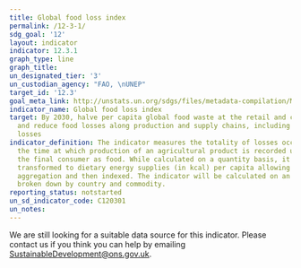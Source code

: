 ```yaml
---
title: Global food loss index
permalink: /12-3-1/
sdg_goal: '12'
layout: indicator
indicator: 12.3.1
graph_type: line
graph_title:
un_designated_tier: '3'
un_custodian_agency: "FAO, \nUNEP"
target_id: '12.3'
goal_meta_link: http://unstats.un.org/sdgs/files/metadata-compilation/Metadata-Goal-12.pdf
indicator_name: Global food loss index
target: By 2030, halve per capita global food waste at the retail and consumer levels
  and reduce food losses along production and supply chains, including post-harvest
  losses
indicator_definition: The indicator measures the totality of losses occurring from
  the time at which production of an agricultural product is recorded until it reaches
  the final consumer as food. While calculated on a quantity basis, it is subsequently
  transformed to dietary energy supplies (in kcal) per capita allowing consistent
  aggregation and then indexed. The indicator will be calculated on an annual frequency
  broken down by country and commodity.
reporting_status: notstarted
un_sd_indicator_code: C120301
un_notes:
---
```


We are still looking for a suitable data source for this indicator. Please contact us if you think you can help by emailing <a href="mailto:SustainableDevelopment@ons.gov.uk">SustainableDevelopment@ons.gov.uk</a>.


